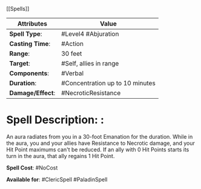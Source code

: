 [[Spells]] 

| Attributes         | Value                           |
| ------------------ | ------------------------------- |
| **Spell Type**:    | #Level4 #Abjuration             |
| **Casting Time**:  | #Action                         |
| **Range**:         | 30 feet                         |
| **Target**:        | #Self, allies in range          |
| **Components**:    | #Verbal                         |
| **Duration**:      | #Concentration up to 10 minutes |
| **Damage/Effect**: | #NecroticResistance             |

# Spell Description: : 
An aura radiates from you in a 30-foot Emanation for the duration. While in the aura, you and your allies have Resistance to Necrotic damage, and your Hit Point maximums can't be reduced. If an ally with 0 Hit Points starts its turn in the aura, that ally regains 1 Hit Point.

**Spell Cost**: #NoCost 

**Available for**: #ClericSpell #PaladinSpell 